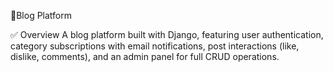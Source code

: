 📌Blog Platform

✅ Overview
A blog platform built with Django, featuring user authentication, category subscriptions with email notifications, post interactions (like, dislike, comments), and an admin panel for full CRUD operations.

